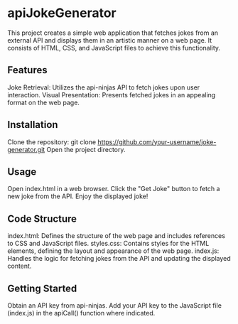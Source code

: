 # apiJokeGenerator

This project creates a simple web application that fetches jokes from an external API and displays them in an artistic manner on a web page. It consists of HTML, CSS, and JavaScript files to achieve this functionality.

## Features
Joke Retrieval: Utilizes the api-ninjas API to fetch jokes upon user interaction.
Visual Presentation: Presents fetched jokes in an appealing format on the web page.

## Installation
Clone the repository: git clone https://github.com/your-username/joke-generator.git
Open the project directory.


## Usage
Open index.html in a web browser.
Click the "Get Joke" button to fetch a new joke from the API.
Enjoy the displayed joke!

## Code Structure
index.html: Defines the structure of the web page and includes references to CSS and JavaScript files.
styles.css: Contains styles for the HTML elements, defining the layout and appearance of the web page.
index.js: Handles the logic for fetching jokes from the API and updating the displayed content.

## Getting Started
Obtain an API key from api-ninjas.
Add your API key to the JavaScript file (index.js) in the apiCall() function where indicated.